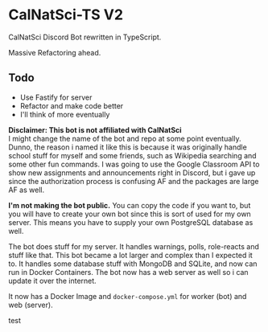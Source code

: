 # CalNatSci-TS V2

CalNatSci Discord Bot rewritten in TypeScript.

Massive Refactoring ahead.

## Todo

-   Use Fastify for server
-   Refactor and make code better
-   I'll think of more eventually

**Disclaimer: This bot is not affiliated with CalNatSci**  
I might change the name of the bot and repo at some point eventually. Dunno, the reason i named it
like this is because it was originally handle school stuff for myself and some friends, such as Wikipedia searching and some other fun commands. I was going to use the Google Classroom API to show new assignments and announcements right in Discord, but i gave up since the authorization process is confusing AF and the packages are large AF as well.

**I'm not making the bot public.** You can copy the code if you want to, but you will have to create your own bot since this is sort of used for my own server. This means you have to supply your own PostgreSQL database as well.

The bot does stuff for my server. It handles warnings, polls, role-reacts and stuff like that.
This bot became a lot larger and complex than I expected it to. It handles some database stuff
with MongoDB and SQLite, and now can run in Docker Containers. The bot now has a web server as well so i can update it over the internet.

It now has a Docker Image and `docker-compose.yml` for worker (bot) and web (server).

test
